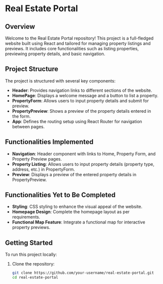 # Real Estate Portal

## Overview

Welcome to the Real Estate Portal repository! This project is a full-fledged website built using React and tailored for managing property listings and previews. It includes core functionalities such as listing properties, previewing property details, and basic navigation.

## Project Structure

The project is structured with several key components:

- **Header**: Provides navigation links to different sections of the website.
- **HomePage**: Displays a welcome message and a button to list a property.
- **PropertyForm**: Allows users to input property details and submit for preview.
- **PropertyPreview**: Shows a preview of the property details entered in the form.
- **App**: Defines the routing setup using React Router for navigation between pages.

## Functionalities Implemented

- **Navigation**: Header component with links to Home, Property Form, and Property Preview pages.
- **Property Listing**: Allows users to input property details (property type, address, etc.) in PropertyForm.
- **Preview**: Displays a preview of the entered property details in PropertyPreview.

## Functionalities Yet to Be Completed

- **Styling**: CSS styling to enhance the visual appeal of the website.
- **Homepage Design**: Complete the homepage layout as per requirements.
- **Functional Map Feature**: Integrate a functional map for interactive property previews.

## Getting Started

To run this project locally:

1. Clone the repository:
   ```bash
   git clone https://github.com/your-username/real-estate-portal.git
   cd real-estate-portal
